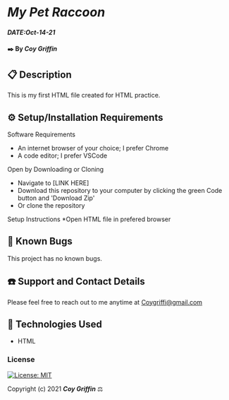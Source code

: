 # _My Pet Raccoon_

#### _DATE:Oct-14-21_

#### ✒️ By _Coy Griffin_

## 📋 Description

This is my first HTML file created for HTML practice.

## ⚙️ Setup/Installation Requirements 

Software Requirements
* An internet browser of your choice; I prefer Chrome
* A code editor; I prefer VSCode

Open by Downloading or Cloning
* Navigate to [LINK HERE]
* Download this repository to your computer by clicking the green Code button and 'Download Zip'
* Or clone the repository

Setup Instructions 
*Open HTML file in prefered browser

## 🐜 Known Bugs

This project has no known bugs. 

## ☎️ Support and Contact Details

Please feel free to reach out to me anytime at <Coygriffi@gmail.com>

## 💾 Technologies Used

* HTML

### License

[![License: MIT](https://img.shields.io/badge/License-MIT-yellow.svg)](https://opensource.org/licenses/MIT)

Copyright (c) 2021 **_Coy Griffin_** ⚖️